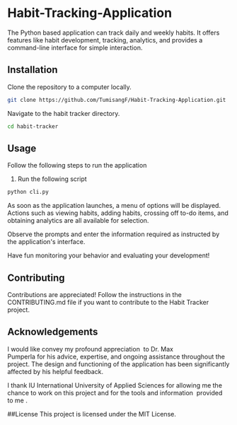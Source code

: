 # Habit-Tracking-Application

The Python based application can track daily and weekly habits. It offers features like habit development, tracking, analytics, and provides a command-line interface for simple interaction.


## Installation

Clone the repository to a computer locally.

```bash
git clone https://github.com/TumisangF/Habit-Tracking-Application.git
```
Navigate to the habit tracker directory.
```bash
cd habit-tracker
```

## Usage
Follow the following steps to run the application

1. Run the following script
```python
python cli.py
```
As soon as the application launches, a menu of options will be displayed. Actions such as viewing habits, adding habits, crossing off to-do items, and obtaining analytics are all available for selection.

Observe the prompts and enter the information required as instructed by the application's interface.

Have fun monitoring your behavior and evaluating your development!


## Contributing

Contributions are appreciated! Follow the instructions in the CONTRIBUTING.md file if you want to contribute to the Habit Tracker project.

## Acknowledgements

I would like convey my profound appreciation  to Dr. Max Pumperla for his advice, expertise, and ongoing assistance throughout the project. The design and functioning of the application has been significantly affected by his helpful feedback.


I thank IU International University of Applied Sciences for allowing me the chance to work on this project and for the tools and information  provided to me .

##License
This project is licensed under the MIT License.


